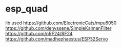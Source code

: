# esp_quad

lib used
https://github.com/ElectronicCats/mpu6050
https://github.com/denyssene/SimpleKalmanFilter
https://github.com/nRF24/RF24
https://github.com/madhephaestus/ESP32Servo


